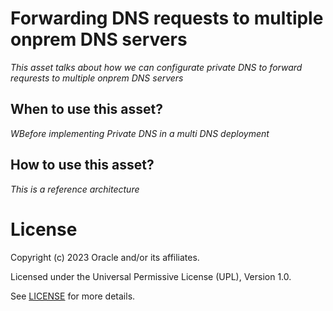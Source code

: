 # Forwarding  DNS requests to multiple onprem DNS servers
 
*This asset talks about how we can configurate private DNS to forward requrests to multiple onprem DNS servers*
 
## When to use this asset?
 
*WBefore implementing Private DNS in a multi DNS deployment*
 
## How to use this asset?
 
*This is a reference architecture*
 
# License
 
Copyright (c) 2023 Oracle and/or its affiliates.
 
Licensed under the Universal Permissive License (UPL), Version 1.0.
 
See [LICENSE](https://github.com/oracle-devrel/technology-engineering/blob/folder-structure/LICENSE) for more details.
